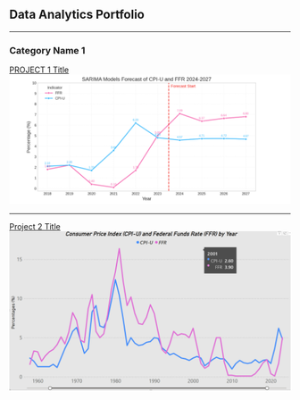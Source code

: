 ## Data Analytics Portfolio

---

### Category Name 1 

[PROJECT 1 Title](/sample_page)
<img src="images/Screenshot 2024-05-08 220553.png?raw=true"/>

---
[Project 2 Title](/pdf/sample_presentation.pdf)
<img src="images/Screenshot 2024-05-08 135637.png?raw=true"/>


